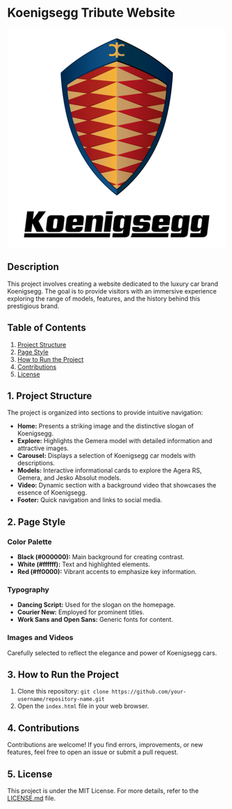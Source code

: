 
# Koenigsegg Tribute Website

![Koenigsegg Logo](./imagenes/logo.png)

## Description

This project involves creating a website dedicated to the luxury car brand Koenigsegg. The goal is to provide visitors with an immersive experience exploring the range of models, features, and the history behind this prestigious brand.

## Table of Contents

1. [Project Structure](#1-project-structure)
2. [Page Style](#2-page-style)
3. [How to Run the Project](#3-how-to-run-the-project)
4. [Contributions](#4-contributions)
5. [License](#5-license)

## 1. Project Structure

The project is organized into sections to provide intuitive navigation:

- **Home:** Presents a striking image and the distinctive slogan of Koenigsegg.
- **Explore:** Highlights the Gemera model with detailed information and attractive images.
- **Carousel:** Displays a selection of Koenigsegg car models with descriptions.
- **Models:** Interactive informational cards to explore the Agera RS, Gemera, and Jesko Absolut models.
- **Video:** Dynamic section with a background video that showcases the essence of Koenigsegg.
- **Footer:** Quick navigation and links to social media.

## 2. Page Style

### Color Palette

- **Black (#000000):** Main background for creating contrast.
- **White (#ffffff):** Text and highlighted elements.
- **Red (#ff0000):** Vibrant accents to emphasize key information.

### Typography

- **Dancing Script:** Used for the slogan on the homepage.
- **Courier New:** Employed for prominent titles.
- **Work Sans and Open Sans:** Generic fonts for content.

### Images and Videos

Carefully selected to reflect the elegance and power of Koenigsegg cars.

## 3. How to Run the Project

1. Clone this repository: `git clone https://github.com/your-username/repository-name.git`
2. Open the `index.html` file in your web browser.

## 4. Contributions

Contributions are welcome! If you find errors, improvements, or new features, feel free to open an issue or submit a pull request.

## 5. License

This project is under the MIT License. For more details, refer to the [LICENSE.md](./LICENSE.md) file.
